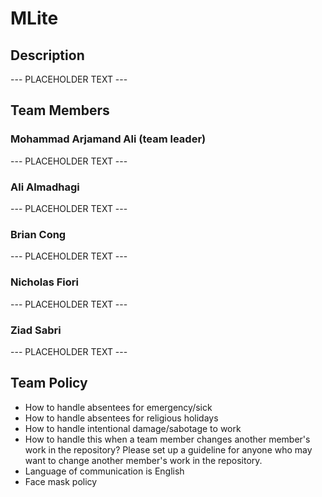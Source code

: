 # MLite

## Description
--- PLACEHOLDER TEXT ---

## Team Members

### Mohammad Arjamand Ali (team leader)
--- PLACEHOLDER TEXT ---

### Ali Almadhagi
--- PLACEHOLDER TEXT ---

### Brian Cong
--- PLACEHOLDER TEXT ---

### Nicholas Fiori
--- PLACEHOLDER TEXT ---

### Ziad Sabri
--- PLACEHOLDER TEXT ---

## Team Policy
- How to handle absentees for emergency/sick
- How to handle absentees for religious holidays
- How to handle intentional damage/sabotage to work
- How to handle this when a team member changes another member's work in the repository? Please set up a guideline for anyone who may want to change another member's work in the repository.
- Language of communication is English
- Face mask policy


